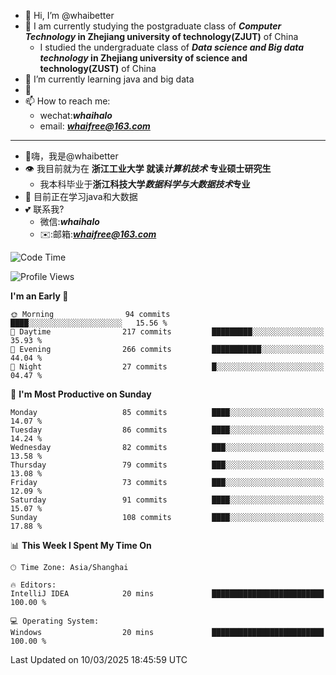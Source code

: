 - 👋 Hi, I’m @whaibetter
- 👀 I am currently studying the postgraduate class of ***Computer Technology* in Zhejiang university of technology(ZJUT)** of China
  -  I studied the undergraduate class of ***Data science and Big data technology* in Zhejiang university of science and technology(ZUST)** of China
- 🌱 I’m currently learning java and big data
- 💞️ 
- 📫 How to reach me: 
  - wechat:***whaihalo***
  - email: ***whaifree@163.com***
 ------------------------
- 👋嗨，我是@whaibetter
- 👁 我目前就为在 **浙江工业大学 就读*计算机技术* 专业硕士研究生**
  - 我本科毕业于**浙江科技大学*数据科学与大数据技术*专业**
- 🌴 目前正在学习java和大数据
- 💕 联系我?
  - 微信:***whaihalo***
  - ✉️:邮箱:***whaifree@163.com***

<!--START_SECTION:waka-->
![Code Time](http://img.shields.io/badge/Code%20Time-667%20hrs%2023%20mins-blue)

![Profile Views](http://img.shields.io/badge/Profile%20Views-0-blue)

**I'm an Early 🐤** 

```text
🌞 Morning                94 commits          ████░░░░░░░░░░░░░░░░░░░░░   15.56 % 
🌆 Daytime                217 commits         █████████░░░░░░░░░░░░░░░░   35.93 % 
🌃 Evening                266 commits         ███████████░░░░░░░░░░░░░░   44.04 % 
🌙 Night                  27 commits          █░░░░░░░░░░░░░░░░░░░░░░░░   04.47 % 
```
📅 **I'm Most Productive on Sunday** 

```text
Monday                   85 commits          ████░░░░░░░░░░░░░░░░░░░░░   14.07 % 
Tuesday                  86 commits          ████░░░░░░░░░░░░░░░░░░░░░   14.24 % 
Wednesday                82 commits          ███░░░░░░░░░░░░░░░░░░░░░░   13.58 % 
Thursday                 79 commits          ███░░░░░░░░░░░░░░░░░░░░░░   13.08 % 
Friday                   73 commits          ███░░░░░░░░░░░░░░░░░░░░░░   12.09 % 
Saturday                 91 commits          ████░░░░░░░░░░░░░░░░░░░░░   15.07 % 
Sunday                   108 commits         ████░░░░░░░░░░░░░░░░░░░░░   17.88 % 
```


📊 **This Week I Spent My Time On** 

```text
🕑︎ Time Zone: Asia/Shanghai

🔥 Editors: 
IntelliJ IDEA            20 mins             █████████████████████████   100.00 % 

💻 Operating System: 
Windows                  20 mins             █████████████████████████   100.00 % 
```


 Last Updated on 10/03/2025 18:45:59 UTC
<!--END_SECTION:waka-->

